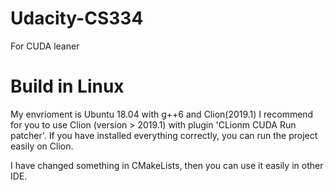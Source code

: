 # Udacity-CS334
For CUDA leaner

# Build in Linux
My envrioment is Ubuntu 18.04 with g++6 and Clion(2019.1)
I recommend for you to use Clion (version > 2019.1) with plugin 'CLionm CUDA Run patcher'.
If you have installed everything correctly, you can run the project easily on Clion.

I have changed something in CMakeLists, then you can use it easily in other IDE.
